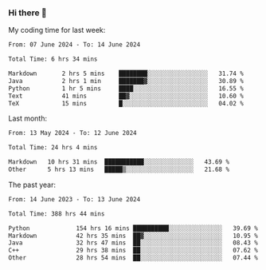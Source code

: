 ### Hi there 👋

My coding time for last week:

<!--START_SECTION:week-->

```txt
From: 07 June 2024 - To: 14 June 2024

Total Time: 6 hrs 34 mins

Markdown       2 hrs 5 mins    ████████░░░░░░░░░░░░░░░░░   31.74 %
Java           2 hrs 1 min     ███████▓░░░░░░░░░░░░░░░░░   30.89 %
Python         1 hr 5 mins     ████░░░░░░░░░░░░░░░░░░░░░   16.55 %
Text           41 mins         ██▓░░░░░░░░░░░░░░░░░░░░░░   10.60 %
TeX            15 mins         █░░░░░░░░░░░░░░░░░░░░░░░░   04.02 %
```

<!--END_SECTION:week-->

Last month:

<!--START_SECTION:month-->

```txt
From: 13 May 2024 - To: 12 June 2024

Total Time: 24 hrs 4 mins

Markdown   10 hrs 31 mins  ███████████░░░░░░░░░░░░░░   43.69 %
Other      5 hrs 13 mins   █████▒░░░░░░░░░░░░░░░░░░░   21.68 %
```

<!--END_SECTION:month-->

The past year:

<!--START_SECTION:year-->

```txt
From: 14 June 2023 - To: 13 June 2024

Total Time: 388 hrs 44 mins

Python             154 hrs 16 mins ██████████░░░░░░░░░░░░░░░   39.69 %
Markdown           42 hrs 35 mins  ██▓░░░░░░░░░░░░░░░░░░░░░░   10.95 %
Java               32 hrs 47 mins  ██░░░░░░░░░░░░░░░░░░░░░░░   08.43 %
C++                29 hrs 38 mins  ██░░░░░░░░░░░░░░░░░░░░░░░   07.62 %
Other              28 hrs 54 mins  ██░░░░░░░░░░░░░░░░░░░░░░░   07.44 %
```

<!--END_SECTION:year-->
